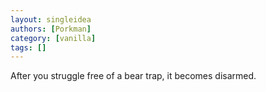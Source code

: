 ```yaml
---
layout: singleidea
authors: [Porkman]
category: [vanilla]
tags: []
---
```

After you struggle free of a bear trap, it becomes disarmed.
